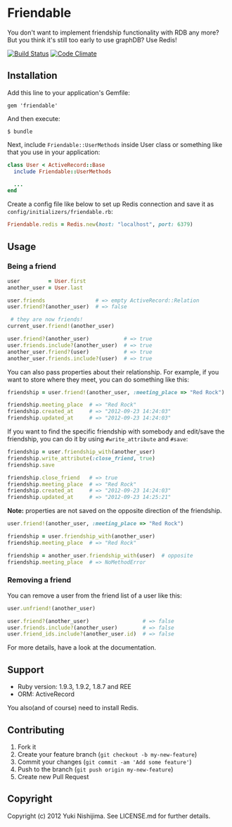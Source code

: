 # Friendable

You don't want to implement friendship functionality with RDB any more? But you think it's still too early to use graphDB? Use Redis!

[![Build Status](https://secure.travis-ci.org/yuki24/friendable.png)](http://travis-ci.org/yuki24/friendable) [![Code Climate](https://codeclimate.com/badge.png)](https://codeclimate.com/github/yuki24/friendable)

## Installation

Add this line to your application's Gemfile:

    gem 'friendable'

And then execute:

    $ bundle

Next, include `Friendable::UserMethods` inside User class or something like that you use in your application:

```ruby
class User < ActiveRecord::Base
  include Friendable::UserMethods

  ...
end
```

Create a config file like below to set up Redis connection and save it as `config/initializers/friendable.rb`:

```ruby
Friendable.redis = Redis.new(host: "localhost", port: 6379)
```

## Usage

### Being a friend

```ruby
user         = User.first
another_user = User.last

user.friends                # => empty ActiveRecord::Relation
user.friend?(another_user)  # => false

 # they are now friends!
current_user.friend!(another_user)

user.friend?(another_user)           # => true
user.friends.include?(another_user)  # => true
another_user.friend?(user)           # => true
another_user.friends.include?(user)  # => true
```

You can also pass properties about their relationship. For example, if you want to store where they meet, you can do something like this:

```ruby
friendship = user.friend!(another_user, :meeting_place => "Red Rock")

friendship.meeting_place  # => "Red Rock"
friendship.created_at     # => "2012-09-23 14:24:03"
friendship.updated_at     # => "2012-09-23 14:24:03"
```

If you want to find the specific friendship with somebody and edit/save the friendship, you can do it by using `#write_attribute` and `#save`:

```ruby
friendship = user.friendship_with(another_user)
friendship.write_attribute(:close_friend, true)
friendship.save

friendship.close_friend   # => true
friendship.meeting_place  # => "Red Rock"
friendship.created_at     # => "2012-09-23 14:24:03"
friendship.updated_at     # => "2012-09-23 14:25:21"
```

**Note:** properties are not saved on the opposite direction of the friendship.

```ruby
user.friend!(another_user, :meeting_place => "Red Rock")

friendship = user.friendship_with(another_user)
friendship.meeting_place  # => "Red Rock"

friendship = another_user.friendship_with(user)  # opposite
friendship.meeting_place  # => NoMethodError
```

### Removing a friend

You can remove a user from the friend list of a user like this:

```ruby
user.unfriend!(another_user)

user.friend?(another_user)                 # => false
user.friends.include?(another_user)        # => false
user.friend_ids.include?(another_user.id)  # => false
```

For more details, have a look at the documentation.

## Support

 * Ruby version: 1.9.3, 1.9.2, 1.8.7 and REE
 * ORM: ActiveRecord

You also(and of course) need to install Redis.

## Contributing

1. Fork it
2. Create your feature branch (`git checkout -b my-new-feature`)
3. Commit your changes (`git commit -am 'Add some feature'`)
4. Push to the branch (`git push origin my-new-feature`)
5. Create new Pull Request

## Copyright
Copyright (c) 2012 Yuki Nishijima. See LICENSE.md for further details.
